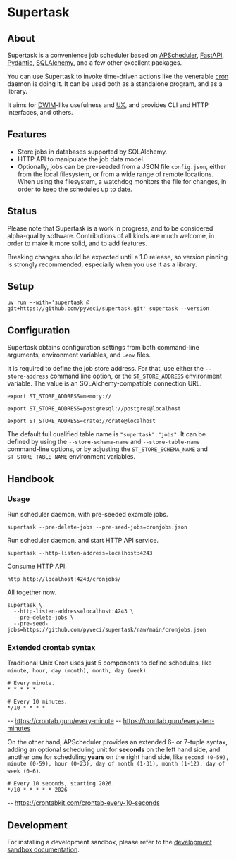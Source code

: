 # Supertask

## About

Supertask is a convenience job scheduler based on [APScheduler], [FastAPI],
[Pydantic], [SQLAlchemy], and a few other excellent packages.

You can use Supertask to invoke time-driven actions like the venerable [cron]
daemon is doing it. It can be used both as a standalone program, and as a
library.

It aims for [DWIM]-like usefulness and [UX], and provides CLI and HTTP
interfaces, and others.

## Features

- Store jobs in databases supported by SQLAlchemy.
- HTTP API to manipulate the job data model.
- Optionally, jobs can be pre-seeded from a JSON file `config.json`, either
  from the local filesystem, or from a wide range of remote locations.
  When using the filesystem, a watchdog monitors the file for changes, in
  order to keep the schedules up to date.

## Status

Please note that Supertask is a work in progress, and to be considered
alpha-quality software. Contributions of all kinds are much welcome,
in order to make it more solid, and to add features.

Breaking changes should be expected until a 1.0 release, so version
pinning is strongly recommended, especially when you use it as a library.

## Setup

```shell
uv run --with='supertask @ git+https://github.com/pyveci/supertask.git' supertask --version
```

## Configuration

Supertask obtains configuration settings from both command-line arguments,
environment variables, and `.env` files. 

It is required to define the job store address. For that, use either the
`--store-address` command line option, or the `ST_STORE_ADDRESS` environment
variable. The value is an SQLAlchemy-compatible connection URL.

```shell
export ST_STORE_ADDRESS=memory://
```
```shell
export ST_STORE_ADDRESS=postgresql://postgres@localhost
```
```shell
export ST_STORE_ADDRESS=crate://crate@localhost
```

The default full qualified table name is `"supertask"."jobs"`. It can be defined
by using the `--store-schema-name` and `--store-table-name` command-line
options, or by adjusting the `ST_STORE_SCHEMA_NAME` and `ST_STORE_TABLE_NAME`
environment variables.

## Handbook

### Usage

Run scheduler daemon, with pre-seeded example jobs.
```shell
supertask --pre-delete-jobs --pre-seed-jobs=cronjobs.json
```

Run scheduler daemon, and start HTTP API service.
```shell
supertask --http-listen-address=localhost:4243
```

Consume HTTP API.
```shell
http http://localhost:4243/cronjobs/
```

All together now.
```shell
supertask \
  --http-listen-address=localhost:4243 \
  --pre-delete-jobs \
  --pre-seed-jobs=https://github.com/pyveci/supertask/raw/main/cronjobs.json
```

### Extended crontab syntax

Traditional Unix Cron uses just 5 components to define schedules, like
`minute, hour, day (month), month, day (week)`.
```
# Every minute.
* * * * *

# Every 10 minutes.
*/10 * * * *
```
-- https://crontab.guru/every-minute
-- https://crontab.guru/every-ten-minutes

On the other hand, APScheduler provides an extended 6- or 7-tuple syntax,
adding an optional scheduling unit for **seconds** on the left hand side, and
another one for scheduling **years** on the right hand side, like
`second (0-59), minute (0-59), hour (0-23), day of month (1-31), month
(1-12), day of week (0-6)`.
```
# Every 10 seconds, starting 2026.
*/10 * * * * * 2026
```
-- https://crontabkit.com/crontab-every-10-seconds

## Development

For installing a development sandbox, please refer to the [development sandbox
documentation].


[APScheduler]: https://pypi.org/project/APScheduler/
[cron]: https://en.wikipedia.org/wiki/Cron
[development sandbox documentation]: https://github.com/pyveci/supertask/blob/master/docs/sandbox.md
[DWIM]: https://en.wikipedia.org/wiki/DWIM
[FastAPI]: https://pypi.org/project/fastapi/
[Pydantic]: https://pypi.org/project/pydantic/
[SQLAlchemy]: https://pypi.org/project/SQLAlchemy/
[UX]: https://en.wikipedia.org/wiki/User_experience
